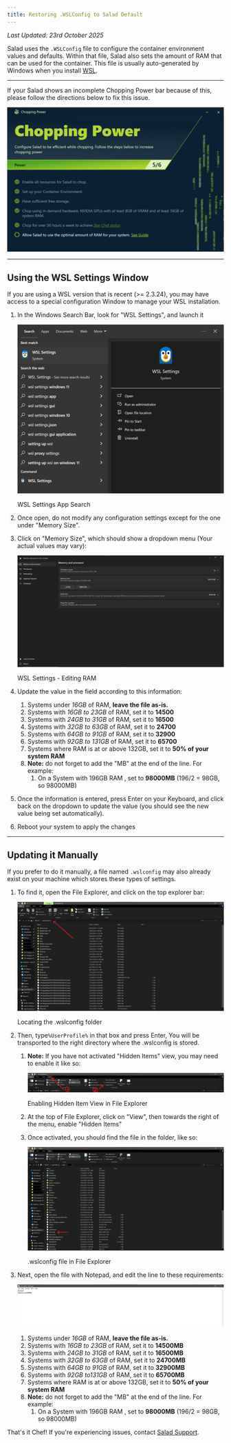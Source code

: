 ```yaml
---
title: Restoring .WSLConfig to Salad Default
---
```


_Last Updated: 23rd October 2025_

Salad uses the `.WSLConfig` file to configure the container environment values and defaults. Within that file, Salad
also sets the amount of RAM that can be used for the container. This file is usually auto-generated by Windows when you
install [WSL](/docs/faq/jobs/265-what-is-wsl).

---

If your Salad shows an incomplete Chopping Power bar because of this, please follow the directions below to fix this
issue.

![Screenshot of an incomplete Chopping Power bar](../../../../content/images/troubleshooting/pc-configuration/restoring-wslconfig-to-salad-default-1.png)

---

## Using the WSL Settings Window

If you are using a WSL version that is recent (&gt;= 2.3.24), you may have access to a special configuration Window to
manage your WSL installation.

1. In the Windows Search Bar, look for "WSL Settings", and launch it

   ![Screenshot of Windows Search looking for WSL Settings](../../../../content/images/troubleshooting/pc-configuration/restoring-wslconfig-to-salad-default-2.png)

   WSL Settings App Search

2. Once open, do not modify any configuration settings except for the one under "Memory Size".
3. Click on "Memory Size", which should show a dropdown menu (Your actual values may vary):

   ![Screenshot of WSL Settings app](../../../../content/images/troubleshooting/pc-configuration/restoring-wslconfig-to-salad-default-3.png)

   WSL Settings - Editing RAM

4. Update the value in the field according to this information:
   1. Systems under _16GB_ of RAM, **leave the file as-is.**
   2. Systems with _16GB to 23GB_ of RAM, set it to **14500**
   3. Systems with _24GB to 31GB_ of RAM, set it to **16500**
   4. Systems with _32GB to 63GB_ of RAM, set it to **24700**
   5. Systems with _64GB to 91GB_ of RAM, set it to **32900**
   6. Systems with _92GB to 131GB_ of RAM, set it to **65700**
   7. Systems where RAM is at or above 132GB, set it to **50% of your system RAM**
   8. **Note:** do not forget to add the "MB" at the end of the line. For example:
      1. On a System with 196GB RAM , set to **98000MB** (196/2 = 98GB, so 98000MB)

5. Once the information is entered, press Enter on your Keyboard, and click back on the dropdown to update the value
   (you should see the new value being set automatically).
6. Reboot your system to apply the changes

---

## Updating it Manually

If you prefer to do it manually, a file named `.wslconfig` may also already exist on your machine which stores these
types of settings.

1. To find it, open the File Explorer, and click on the top explorer bar:

   ![Screenshot of File Explorer pointing to the URL bar](../../../../content/images/troubleshooting/pc-configuration/restoring-wslconfig-to-salad-default-4.png)

   Locating the .wslconfig folder

2. Then, type`%UserProfile%` in that box and press Enter, You will be transported to the right directory where the
   .wslconfig is stored.
   1. **Note:** If you have not activated "Hidden Items" view, you may need to enable it like so:

      ![Screenshot of File Explorer showing how to enable Hidden Items](../../../../content/images/troubleshooting/pc-configuration/restoring-wslconfig-to-salad-default-5.png)

      Enabling Hidden Item View in File Explorer

   2. At the top of File Explorer, click on "View", then towards the right of the menu, enable "Hidden Items"
   3. Once activated, you should find the file in the folder, like so:

      ![Screenshot of File Explorer showing the .WSLConfig file](../../../../content/images/troubleshooting/pc-configuration/restoring-wslconfig-to-salad-default-6.png)

      .wslconfig file in File Explorer

3. Next, open the file with Notepad, and edit the line to these requirements:

   ![Screenshot of Notepad with example value](../../../../content/images/troubleshooting/pc-configuration/restoring-wslconfig-to-salad-default-7.png)
   1. Systems under _16GB_ of RAM, **leave the file as-is.**
   2. Systems with _16GB to 23GB_ of RAM, set it to **14500MB**
   3. Systems with _24GB to 31GB_ of RAM, set it to **16500MB**
   4. Systems with _32GB to 63GB_ of RAM, set it to **24700MB**
   5. Systems with _64GB to 91GB_ of RAM, set it to **32900MB**
   6. Systems with _92GB to131GB_ of RAM, set it to **65700MB**
   7. Systems where RAM is at or above 132GB, set it to **50% of your system RAM**
   8. **Note:** do not forget to add the "MB" at the end of the line. For example:
      1. On a System with 196GB RAM , set to **98000MB** (196/2 = 98GB, so 98000MB)

That's it Chef! If you're experiencing issues, contact [Salad Support](/contact).
